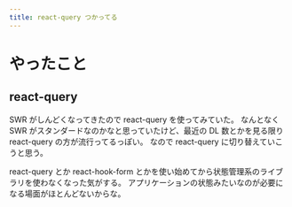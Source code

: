 ```yaml
---
title: react-query つかってる
---
```


# やったこと

## react-query

SWR がしんどくなってきたので react-query を使ってみていた。
なんとなく SWR がスタンダードなのかなと思っていたけど、最近の DL 数とかを見る限り react-query の方が流行ってるっぽい。
なので react-query に切り替えていこうと思う。

react-query とか react-hook-form とかを使い始めてから状態管理系のライブラリを使わなくなった気がする。
アプリケーションの状態みたいなのが必要になる場面がほとんどないからな。
